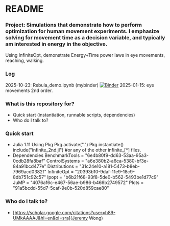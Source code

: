 # README #

### Project: Simulations that demonstrate how to perform optimization for human movement experiments. I emphasize solving for movement time as a decision variable, and typically am interested in energy in the objective. 

Using InfiniteOpt, demonstrate Energy+Time power laws in eye movements, reaching, walking.

### Log
2025-10-23: Rebula_demo.ipynb (mybinder)   [![Binder](https://mybinder.org/badge_logo.svg)](https://mybinder.org/v2/gh/jeremydwong/infinite_rwl/main?filepath=Rebula_demo.ipynb)
2025-01-15: eye movements 2nd order.

### What is this repository for? ###

* Quick start (instantiation, runnable scripts, dependencies)
* Who do I talk to?

### Quick start ###

* Julia 1.11
    Using Pkg
    Pkg.activate(".")
    Pkg.instantiate()
    include("infinite_2nd.jl") #or any of the other infinite_[*] files. 
* Dependencies
    BenchmarkTools = "6e4b80f9-dd63-53aa-95a3-0cdb28fa8baf"
    ControlSystems = "a6e380b2-a6ca-5380-bf3e-84a91bcd477e"
    Distributions = "31c24e10-a181-5473-b8eb-7969acd0382f"
    InfiniteOpt = "20393b10-9daf-11e9-18c9-8db751c92c57"
    Ipopt = "b6b21f68-93f8-5de0-b562-5493be1d77c9"
    JuMP = "4076af6c-e467-56ae-b986-b466b2749572"
    Plots = "91a5bcdd-55d7-5caf-9e0b-520d859cae80"

### Who do I talk to? ###
* [https://scholar.google.com/citations?user=h89-UMkAAAAJ&hl=en&oi=sra](Jeremy Wong)